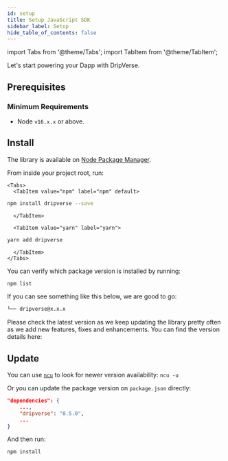 ```yaml
---
id: setup
title: Setup JavaScript SDK
sidebar_label: Setup
hide_table_of_contents: false
---
```

import Tabs from '@theme/Tabs';
import TabItem from '@theme/TabItem';

Let's start powering your Dapp with DripVerse.

## Prerequisites

### Minimum Requirements

- Node `v16.x.x` or above.

## Install

The library is available on [Node Package Manager](https://www.npmjs.com/package/dripverse).

From inside your project root, run:

```mdx-code-block
<Tabs>
  <TabItem value="npm" label="npm" default>
```

```bash
npm install dripverse --save
```

```mdx-code-block
  </TabItem>

  <TabItem value="yarn" label="yarn">
```

```bash
yarn add dripverse
```

```mdx-code-block
  </TabItem>
</Tabs>
```

You can verify which package version is installed by running:

```bash
npm list
```

If you can see something like this below, we are good to go:

```bash
└── dripverse@x.x.x
```

Please check the latest version as we keep updating the library pretty often as we add new features, fixes and enhancements.
You can find the version details here:

## Update

You can use [`ncu`](https://www.npmjs.com/package/npm-check-updates) to look for newer version availability: `ncu -u`

Or you can update the package version on `package.json` directly:

```json
"dependencies": {
    ...,
    "dripverse": "0.5.0",
    ...
}
```

And then run:

```js
npm install
```
